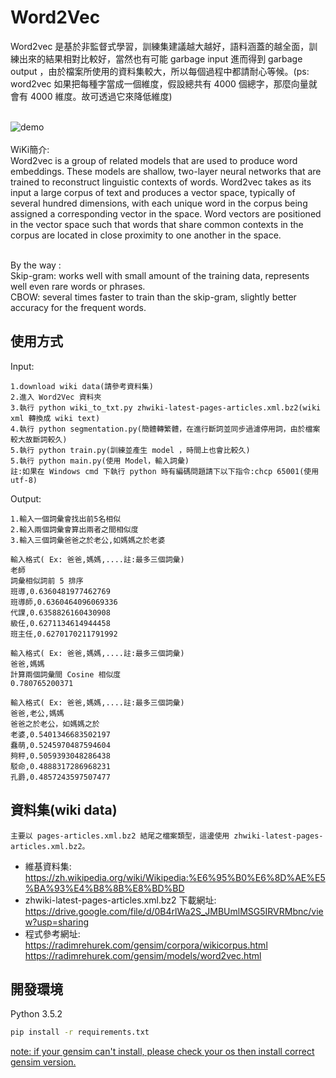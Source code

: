 # Word2Vec
Word2vec 是基於非監督式學習，訓練集建議越大越好，語料涵蓋的越全面，訓練出來的結果相對比較好，當然也有可能 garbage input 進而得到 garbage output ，由於檔案所使用的資料集較大，所以每個過程中都請耐心等候。(ps: word2vec 如果把每種字當成一個維度，假設總共有 4000 個總字，那麼向量就會有 4000 維度。故可透過它來降低維度)</br></br>

![demo](https://github.com/Alex-CHUN-YU/Word2vec/blob/master/image/demo.png)</br></br>
WiKi簡介:</br>
Word2vec is a group of related models that are used to produce word embeddings. These models are shallow, two-layer neural networks that are trained to reconstruct linguistic contexts of words. Word2vec takes as its input a large corpus of text and produces a vector space, typically of several hundred dimensions, with each unique word in the corpus being assigned a corresponding vector in the space. Word vectors are positioned in the vector space such that words that share common contexts in the corpus are located in close proximity to one another in the space.</br></br>

By the way :</br>
Skip-gram: works well with small amount of the training data, represents well even rare words or phrases.</br>
CBOW: several times faster to train than the skip-gram, slightly better accuracy for the frequent words.

## 使用方式
Input:</br>
```
1.download wiki data(請參考資料集)
2.進入 Word2Vec 資料夾
3.執行 python wiki_to_txt.py zhwiki-latest-pages-articles.xml.bz2(wiki xml 轉換成 wiki text)
4.執行 python segmentation.py(簡體轉繁體，在進行斷詞並同步過濾停用詞，由於檔案較大故斷詞較久)
5.執行 python train.py(訓練並產生 model ，時間上也會比較久)
5.執行 python main.py(使用 Model，輸入詞彙)
註:如果在 Windows cmd 下執行 python 時有編碼問題請下以下指令:chcp 65001(使用utf-8)
```
Output:</br>
```
1.輸入一個詞彙會找出前5名相似
2.輸入兩個詞彙會算出兩者之間相似度
3.輸入三個詞彙爸爸之於老公,如媽媽之於老婆

輸入格式( Ex: 爸爸,媽媽,....註:最多三個詞彙)
老師
詞彙相似詞前 5 排序
班導,0.6360481977462769
班導師,0.6360464096069336
代課,0.6358826160430908
級任,0.6271134614944458
班主任,0.6270170211791992

輸入格式( Ex: 爸爸,媽媽,....註:最多三個詞彙)
爸爸,媽媽
計算兩個詞彙間 Cosine 相似度
0.780765200371

輸入格式( Ex: 爸爸,媽媽,....註:最多三個詞彙)
爸爸,老公,媽媽
爸爸之於老公，如媽媽之於
老婆,0.5401346683502197
蠢萌,0.5245970487594604
夠秤,0.5059393048286438
駁命,0.4888317286968231
孔爵,0.4857243597507477
```

## 資料集(wiki data)
```
主要以 pages-articles.xml.bz2 結尾之檔案類型，這邊使用 zhwiki-latest-pages-articles.xml.bz2。
```
* 維基資料集:</br>
https://zh.wikipedia.org/wiki/Wikipedia:%E6%95%B0%E6%8D%AE%E5%BA%93%E4%B8%8B%E8%BD%BD</br>
* zhwiki-latest-pages-articles.xml.bz2 下載網址:</br>
https://drive.google.com/file/d/0B4rlWa2S_JMBUmlMSG5IRVRMbnc/view?usp=sharing </br>
* 程式參考網址:</br>
https://radimrehurek.com/gensim/corpora/wikicorpus.html</br>
https://radimrehurek.com/gensim/models/word2vec.html</br>
## 開發環境
Python 3.5.2</br>
```bash
pip install -r requirements.txt
```
[note: if your gensim can't install, please check your os then install correct gensim version.](https://blog.csdn.net/dalangzhonghangxing/article/details/78191593)</br>
